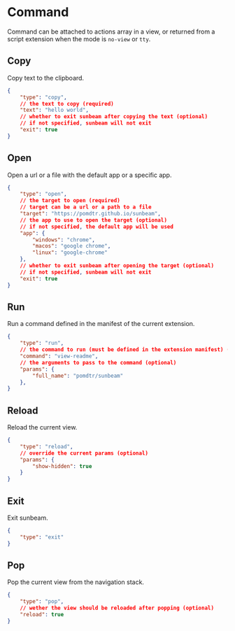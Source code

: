 # Command

Command can be attached to actions array in a view, or returned from a script extension when the mode is `no-view` or `tty`.

## Copy

Copy text to the clipboard.

```json
{
    "type": "copy",
    // the text to copy (required)
    "text": "hello world",
    // whether to exit sunbeam after copying the text (optional)
    // if not specified, sunbeam will not exit
    "exit": true
}
```

## Open

Open a url or a file with the default app or a specific app.

```json
{
    "type": "open",
    // the target to open (required)
    // target can be a url or a path to a file
    "target": "https://pomdtr.github.io/sunbeam",
    // the app to use to open the target (optional)
    // if not specified, the default app will be used
    "app": {
        "windows": "chrome",
        "macos": "google chrome",
        "linux": "google-chrome"
    },
    // whether to exit sunbeam after opening the target (optional)
    // if not specified, sunbeam will not exit
    "exit": true
}
```

## Run

Run a command defined in the manifest of the current extension.

```json
{
    "type": "run",
    // the command to run (must be defined in the extension manifest) (required)
    "command": "view-readme",
    // the arguments to pass to the command (optional)
    "params": {
        "full_name": "pomdtr/sunbeam"
    },
}
```

## Reload

Reload the current view.

```json
{
    "type": "reload",
    // override the current params (optional)
    "params": {
        "show-hidden": true
    }
}
```

## Exit

Exit sunbeam.

```json
{
    "type": "exit"
}
```

## Pop

Pop the current view from the navigation stack.

```json
{
    "type": "pop",
    // wether the view should be reloaded after popping (optional)
    "reload": true
}
```
